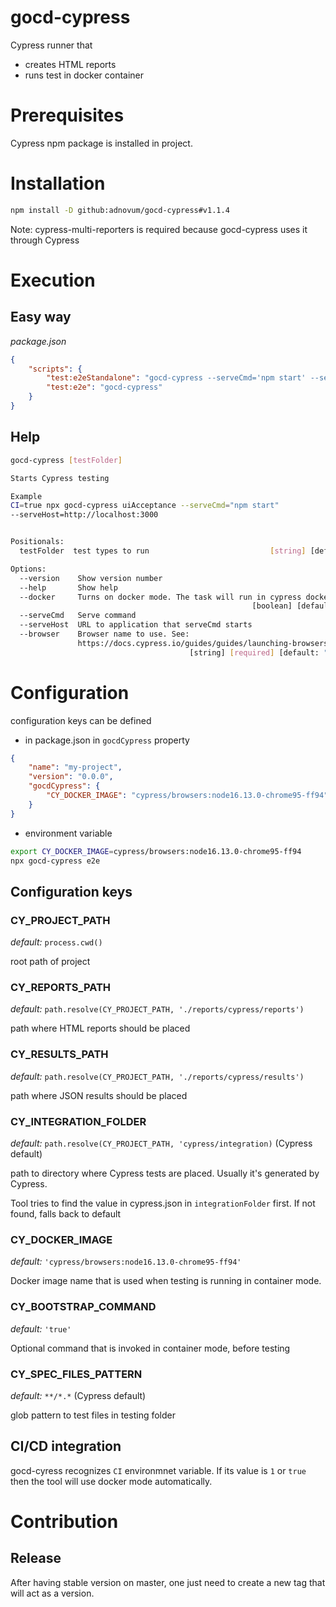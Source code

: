 
# gocd-cypress

Cypress runner that
 - creates HTML reports
 - runs test in docker container

# Prerequisites

Cypress npm package is installed in project.

# Installation

```bash
npm install -D github:adnovum/gocd-cypress#v1.1.4
```

Note: cypress-multi-reporters is required because gocd-cypress uses it through Cypress

# Execution

## Easy way

*package.json*
```json
{
    "scripts": {
        "test:e2eStandalone": "gocd-cypress --serveCmd='npm start' --serveHost='http://localhost:4200'",
        "test:e2e": "gocd-cypress"
    }
}
```

## Help
```bash
gocd-cypress [testFolder]

Starts Cypress testing

Example
CI=true npx gocd-cypress uiAcceptance --serveCmd="npm start"
--serveHost=http://localhost:3000


Positionals:
  testFolder  test types to run                           [string] [default: ""]

Options:
  --version    Show version number                                     [boolean]
  --help       Show help                                               [boolean]
  --docker     Turns on docker mode. The task will run in cypress docker image
                                                      [boolean] [default: false]
  --serveCmd   Serve command                                            [string]
  --serveHost  URL to application that serveCmd starts                  [string]
  --browser    Browser name to use. See:
               https://docs.cypress.io/guides/guides/launching-browsers
                                        [string] [required] [default: "firefox"]

```

# Configuration

configuration keys can be defined
 - in package.json in `gocdCypress` property
```json
{
    "name": "my-project",
    "version": "0.0.0",
    "gocdCypress": {
        "CY_DOCKER_IMAGE": "cypress/browsers:node16.13.0-chrome95-ff94"
    }
}
```
 - environment variable
```bash
export CY_DOCKER_IMAGE=cypress/browsers:node16.13.0-chrome95-ff94
npx gocd-cypress e2e
```

## Configuration keys

### CY_PROJECT_PATH

*default:* `process.cwd()`

root path of project

### CY_REPORTS_PATH

*default:* `path.resolve(CY_PROJECT_PATH, './reports/cypress/reports')`

path where HTML reports should be placed

### CY_RESULTS_PATH

*default:* `path.resolve(CY_PROJECT_PATH, './reports/cypress/results')`

path where JSON results should be placed

### CY_INTEGRATION_FOLDER

*default:* `path.resolve(CY_PROJECT_PATH, 'cypress/integration)` (Cypress default)

path to directory where Cypress tests are placed. Usually it's generated by Cypress.

Tool tries to find the value in cypress.json in `integrationFolder` first. If not found, falls back to default

### CY_DOCKER_IMAGE

*default:* `'cypress/browsers:node16.13.0-chrome95-ff94'`

Docker image name that is used when testing is running in container mode.

### CY_BOOTSTRAP_COMMAND

*default:* `'true'`

Optional command that is invoked in container mode, before testing

### CY_SPEC_FILES_PATTERN

*default:* `**/*.*` (Cypress default)

glob pattern to test files in testing folder

## CI/CD integration

gocd-cyress recognizes `CI` environmnet variable. If its value is `1` or `true` then the tool will use docker mode automatically.

# Contribution

## Release

After having stable version on master, one just need to create a new tag that will act as a version.
